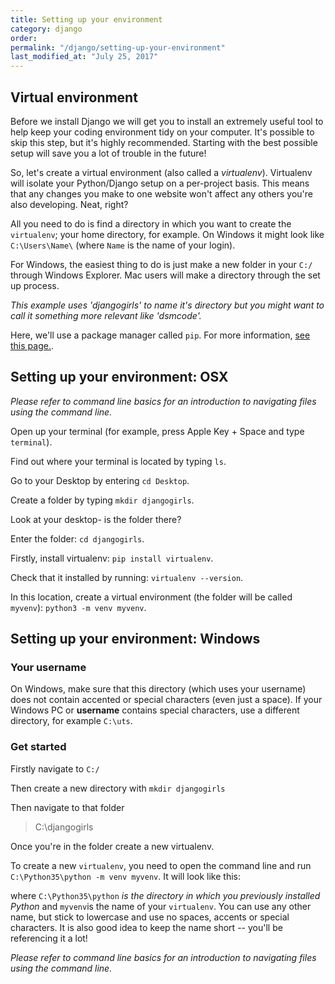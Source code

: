```yaml
---
title: Setting up your environment
category: django
order: 
permalink: "/django/setting-up-your-environment"
last_modified_at: "July 25, 2017"
---
```


## Virtual environment

Before we install Django we will get you to install an extremely useful tool to help keep your coding environment tidy on your computer. It's possible to skip this step, but it's highly recommended. Starting with the best possible setup will save you a lot of trouble in the future!

So, let's create a virtual environment (also called a *virtualenv*). Virtualenv will isolate your Python/Django setup on a per-project basis. This means that any changes you make to one website won't affect any others you're also developing. Neat, right?

All you need to do is find a directory in which you want to create the `virtualenv`; your home directory, for example. On Windows it might look like `C:\Users\Name\` (where `Name` is the name of your login).

For Windows, the easiest thing to do is just make a new folder in your `C:/` through Windows Explorer. Mac users will make a directory through the set up process.

*This example uses 'djangogirls' to name it's directory but you might want to call it something more relevant like 'dsmcode'.*

Here, we'll use a package manager called `pip`. For more information, [see this page.](https://en.wikipedia.org/wiki/Pip_(package_manager)).

## Setting up your environment: OSX

*Please refer to command line basics for an introduction to navigating files using the command line.*

Open up your terminal (for example, press Apple Key + Space and type `terminal`).

Find out where your terminal is located by typing `ls`.

Go to your Desktop by entering `cd Desktop`.

Create a folder by typing `mkdir djangogirls`.

Look at your desktop- is the folder there?

Enter the folder: `cd djangogirls`.

Firstly, install virtualenv: `pip install virtualenv`.

Check that it installed by running: `virtualenv --version`.

In this location, create a virtual environment (the folder will be called `myvenv`): `python3 -m venv myvenv`.

## Setting up your environment: Windows

### Your username 

On Windows, make sure that this directory (which uses your username) does not contain accented or special characters (even just a space). If your Windows PC or **username** contains special characters, use a different directory, for example `C:\uts`.

### Get started

Firstly navigate to `C:/`

Then create a new directory with `mkdir djangogirls`

Then navigate to that folder

> C:\djangogirls

Once you're in the folder create a new virtualenv.

To create a new `virtualenv`, you need to open the command line and run `C:\Python35\python -m venv myvenv`. It will look like this:

where `C:\Python35\python` *is the directory in which you previously installed Python* and `myvenv`is the name of your `virtualenv`. You can use any other name, but stick to lowercase and use no spaces, accents or special characters. It is also good idea to keep the name short -- you'll be referencing it a lot!

*Please refer to command line basics for an introduction to navigating files using the command line.*


